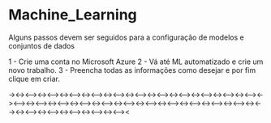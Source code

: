 # Machine_Learning

Alguns passos devem ser seguidos para a configuração de modelos e conjuntos de dados 

1 - Crie uma conta no Microsoft Azure
2 - Vá até ML automatizado e crie um novo trabalho. 
3 - Preencha todas as informações como desejar e por fim clique em criar. 


-><-><--><-><--><-><--><-><--><-><--><-><--><-><--><-><--><-><--><-><--><-><--><-><--><-><--><-><--><-><--><-><--><-><--><-><--><-><--><-><--><-><--><-><--><-><--><-><--><-><--><-><--><-><--><-><--><
